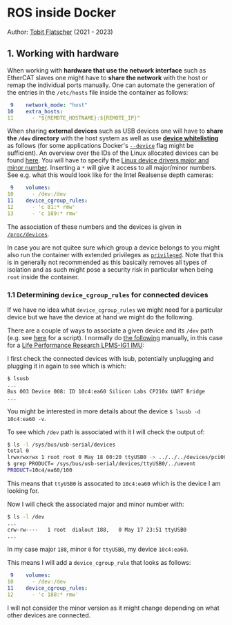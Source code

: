 # ROS inside Docker

Author: [Tobit Flatscher](https://github.com/2b-t) (2021 - 2023)



## 1. Working with hardware

When working with **hardware that use the network interface** such as EtherCAT slaves one might have to **share the network** with the host or remap the individual ports manually. One can automate the generation of the entries in the `/etc/hosts` file inside the container as follows:

```yaml
 9    network_mode: "host"
10    extra_hosts:
11      - "${REMOTE_HOSTNAME}:${REMOTE_IP}"
```

When sharing **external devices** such as USB devices one will have to **share the `/dev` directory** with the host system as well as use [**device whitelisting**](https://access.redhat.com/documentation/en-us/red_hat_enterprise_linux/6/html/resource_management_guide/sec-devices) as follows (for some applications Docker's [`--device`](https://docs.docker.com/engine/reference/run/#runtime-privilege-and-linux-capabilities) flag might be sufficient). An overview over the IDs of the Linux allocated devices can be found [here](https://www.kernel.org/doc/html/v4.15/admin-guide/devices.html). You will have to specify the [Linux device drivers major and minor number](https://www.oreilly.com/library/view/linux-device-drivers/0596000081/ch03s02.html). Inserting a `*` will give it access to all major/minor numbers. See e.g. what this would look like for the Intel Realsense depth cameras:

```yaml
 9    volumes:
10      - /dev:/dev
11    device_cgroup_rules:
12      - 'c 81:* rmw'
13      - 'c 189:* rmw'
```

The association of these numbers and the devices is given in [`/proc/devices`](https://unix.stackexchange.com/questions/198950/how-to-get-a-list-of-major-number-driver-associations).

In case you are not quitee sure which group a device belongs to you might also run the container with extended privileges as [`privileged`](https://docs.docker.com/engine/reference/run/#runtime-privilege-and-linux-capabilities). Note that this is in generally not recommended as this basically removes all types of isolation and as such might pose a security risk in particular when being `root` inside the container.

### 1.1 Determining `device_cgroup_rules` for connected devices

If we have no idea what `device_cgroup_rules` we might need for a particular device but we have the device at hand we might do the following.

There are a couple of ways to associate a given device and its `/dev` path (e.g. see [here](https://unix.stackexchange.com/a/144735) for a script). I normally do [the following](https://unix.stackexchange.com/questions/81754/how-to-match-a-ttyusbx-device-to-a-usb-serial-device) manually, in this case for a [Life Performance Research LPMS-IG1 IMU](https://www.lp-research.com/9-axis-imu-with-gps-receiver-series/):

I first check the connected devices with lsub, potentially unplugging and plugging it in again to see which is which:

```bash
$ lsusb
...
Bus 003 Device 008: ID 10c4:ea60 Silicon Labs CP210x UART Bridge
...
```

You might be interested in more details about the device `$ lsusb -d 10c4:ea60 -v`.

To see which `/dev` path is associated with it I will check the output of:

```bash
$ ls -l /sys/bus/usb-serial/devices
total 0
lrwxrwxrwx 1 root root 0 May 18 00:20 ttyUSB0 -> ../../../devices/pci0000:00/0000:00:14.0/usb3/3-5/3-5.4/3-5.4:1.0/ttyUSB0
$ grep PRODUCT= /sys/bus/usb-serial/devices/ttyUSB0/../uevent
PRODUCT=10c4/ea60/100
```

This means that `ttyUSB0` is assocated to `10c4:ea60` which is the device I am looking for.

Now I will check the associated major and minor number with:

```bash
$ ls -l /dev
...
crw-rw----   1 root  dialout 188,   0 May 17 23:51 ttyUSB0
...
```

In my case major `188`, minor `0` for `ttyUSB0`, my device `10c4:ea60`.

This means I will add a `device_cgroup_rule` that looks as follows:

```yaml
 9    volumes:
10      - /dev:/dev
11    device_cgroup_rules:
12      - 'c 188:* rmw'
```

I will not consider the minor version as it might change depending on what other devices are connected.
